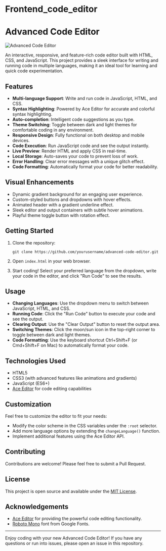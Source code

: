# Frontend_code_editor
# Advanced Code Editor

![Advanced Code Editor](https://api.placeholder.com/400/320)

An interactive, responsive, and feature-rich code editor built with HTML, CSS, and JavaScript. This project provides a sleek interface for writing and running code in multiple languages, making it an ideal tool for learning and quick code experimentation.

## Features

- **Multi-language Support**: Write and run code in JavaScript, HTML, and CSS.
- **Syntax Highlighting**: Powered by Ace Editor for accurate and colorful syntax highlighting.
- **Auto-completion**: Intelligent code suggestions as you type.
- **Theme Switching**: Toggle between dark and light themes for comfortable coding in any environment.
- **Responsive Design**: Fully functional on both desktop and mobile devices.
- **Code Execution**: Run JavaScript code and see the output instantly.
- **Live Preview**: Render HTML and apply CSS in real-time.
- **Local Storage**: Auto-saves your code to prevent loss of work.
- **Error Handling**: Clear error messages with a unique glitch effect.
- **Code Formatting**: Automatically format your code for better readability.

## Visual Enhancements

- Dynamic gradient background for an engaging user experience.
- Custom-styled buttons and dropdowns with hover effects.
- Animated header with a gradient underline effect.
- Sleek editor and output containers with subtle hover animations.
- Playful theme toggle button with rotation effect.

## Getting Started

1. Clone the repository:
   ```
   git clone https://github.com/yourusername/advanced-code-editor.git
   ```

2. Open `index.html` in your web browser.

3. Start coding! Select your preferred language from the dropdown, write your code in the editor, and click "Run Code" to see the results.

## Usage

- **Changing Languages**: Use the dropdown menu to switch between JavaScript, HTML, and CSS.
- **Running Code**: Click the "Run Code" button to execute your code and see the output.
- **Clearing Output**: Use the "Clear Output" button to reset the output area.
- **Switching Themes**: Click the moon/sun icon in the top-right corner to toggle between dark and light themes.
- **Code Formatting**: Use the keyboard shortcut Ctrl+Shift+F (or Cmd+Shift+F on Mac) to automatically format your code.

## Technologies Used

- HTML5
- CSS3 (with advanced features like animations and gradients)
- JavaScript (ES6+)
- [Ace Editor](https://ace.c9.io/) for code editing capabilities

## Customization

Feel free to customize the editor to fit your needs:

- Modify the color scheme in the CSS variables under the `:root` selector.
- Add more language options by extending the `changeLanguage()` function.
- Implement additional features using the Ace Editor API.

## Contributing

Contributions are welcome! Please feel free to submit a Pull Request.

## License

This project is open source and available under the [MIT License](LICENSE).

## Acknowledgements

- [Ace Editor](https://ace.c9.io/) for providing the powerful code editing functionality.
- [Roboto Mono](https://fonts.google.com/specimen/Roboto+Mono) font from Google Fonts.

---

Enjoy coding with your new Advanced Code Editor! If you have any questions or run into issues, please open an issue in this repository.
